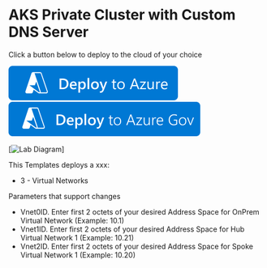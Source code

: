 # AKS Private Cluster with Custom DNS Server

Click a button below to deploy to the cloud of your choice

[![Deploy To Azure](https://raw.githubusercontent.com/Azure/azure-quickstart-templates/master/1-CONTRIBUTION-GUIDE/images/deploytoazure.svg?sanitize=true)](https://portal.azure.com/#create/Microsoft.Template/uri/https%3A%2F%2Fraw.githubusercontent.com%2Felliottfieldsjr%2FKillerHomeLab%2FDevelopment%2FAKS-PrivateCluster-with-CustomDNS%2Fazuredeploy.json)
[![Deploy To Azure US Gov](https://raw.githubusercontent.com/Azure/azure-quickstart-templates/master/1-CONTRIBUTION-GUIDE/images/deploytoazuregov.svg?sanitize=true)](https://portal.azure.us/#create/Microsoft.Template/uri/https%3A%2F%2Fraw.githubusercontent.com%2Felliottfieldsjr%2FKillerHomeLab%2FDevelopment%2FAKS-PrivateCluster-with-CustomDNS%2Fazuredeploy.json)

[![Lab Diagram](https%3A%2F%2Fraw.githubusercontent.com%2Felliottfieldsjr%2FKillerHomeLab%2FDevelopment%2FAKS-PrivateCluster-with-CustomDNS%2FImages%2Faks-private-hub-spoke.png)]

This Templates deploys a xxx:

- 3 - Virtual Networks

Parameters that support changes
- Vnet0ID.  Enter first 2 octets of your desired Address Space for OnPrem Virtual Network (Example:  10.1)
- Vnet1ID.  Enter first 2 octets of your desired Address Space for Hub Virtual Network 1 (Example:  10.21)
- Vnet2ID.  Enter first 2 octets of your desired Address Space for Spoke Virtual Network 1 (Example:  10.20)